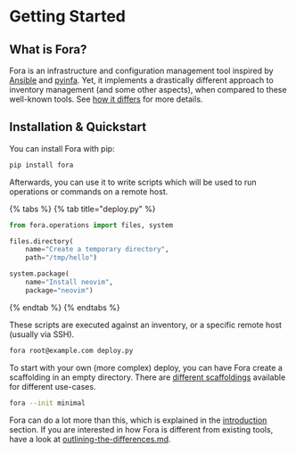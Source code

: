 # Getting Started

## What is Fora?

Fora is an infrastructure and configuration management tool inspired by [Ansible](https://www.ansible.com) and [pyinfa](https://pyinfra.com).
Yet, it implements a drastically different approach to inventory management (and some other aspects), when compared to these well-known tools.
See [how it differs](outlining-the-differences.md#how-is-fora-different-from-existing-tools) for more details.

## Installation & Quickstart

You can install Fora with pip:

```bash
pip install fora
```

Afterwards, you can use it to write scripts which will be used to run operations or commands on a remote host.

{% tabs %}
{% tab title="deploy.py" %}
```python
from fora.operations import files, system

files.directory(
    name="Create a temporary directory",
    path="/tmp/hello")

system.package(
    name="Install neovim",
    package="neovim")
```
{% endtab %}
{% endtabs %}

These scripts are executed against an inventory, or a specific remote host (usually via SSH).

```bash
fora root@example.com deploy.py
```

To start with your own (more complex) deploy, you can have Fora create a scaffolding in an empty directory. There are [different scaffoldings](usage/introduction/#deploy-structure) available for different use-cases.

```bash
fora --init minimal
```

Fora can do a lot more than this, which is explained in the [introduction](usage/introduction/ "mention") section. If you are interested in how Fora is different from existing tools, have a look at [outlining-the-differences.md](outlining-the-differences.md "mention").
